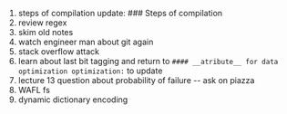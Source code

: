 1. steps of compilation update: ### Steps of compilation
2. review regex 
3. skim old notes
4. watch engineer man about git again
5. stack overflow attack
6. learn about last bit tagging and return to `#### __atribute__ for data optimization optimization:` to update
7. lecture 13 question about probability of failure -- ask on piazza
8. WAFL fs
9. dynamic dictionary encoding 